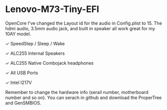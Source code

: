 # Lenovo-M73-Tiny-EFI

OpenCore
I've changed the Layout id for the audio in Config.plist to 15. The hdmi audio, 3.5mm audio jack, and built in speaker all work great for my 10AY model.

✓ SpeedStep / Sleep / Wake 

✓ ALC255 Internal Speakers

✓ ALC255 Native Combojack headphones

✓ All USB Ports

✓ Intel I217V

Remember to change the hardware info (serail number, motherboard number and so on). You can serach in github and download the ProperTree and GenSMBIOS.
